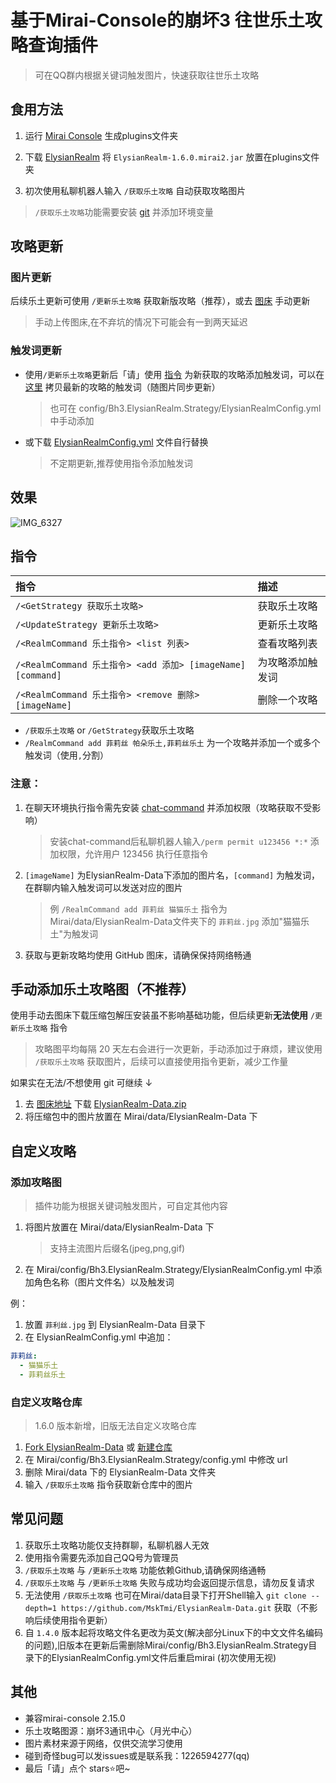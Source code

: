 # 基于Mirai-Console的崩坏3 往世乐土攻略查询插件

> 可在QQ群内根据关键词触发图片，快速获取往世乐土攻略

## 食用方法

1. 运行 [Mirai Console](https://github.com/mamoe/mirai) 生成plugins文件夹

2. 下载 [ElysianRealm](https://github.com/MskTim/Bh3-ElysianRealm-Strategy/releases) 将 `ElysianRealm-1.6.0.mirai2.jar` 放置在plugins文件夹

3. 初次使用私聊机器人输入 `/获取乐土攻略` 自动获取攻略图片
> `/获取乐土攻略`功能需要安装 [git](https://git-scm.com) 并添加环境变量

## 攻略更新
### 图片更新

后续乐土更新可使用 `/更新乐土攻略` 获取新版攻略（推荐），或去 [图床](https://github.com/MskTim/ElysianRealm-Data) 手动更新
> 手动上传图床,在不弃坑的情况下可能会有一到两天延迟

### 触发词更新

- 使用`/更新乐土攻略`更新后「请」使用 [指令](#指令) 为新获取的攻略添加触发词，可以在 [这里](https://github.com/MskTmi/ElysianRealm-Data/releases) 拷贝最新的攻略的触发词（随图片同步更新）
   > 也可在 config/Bh3.ElysianRealm.Strategy/ElysianRealmConfig.yml 中手动添加
   
- 或下载 [ElysianRealmConfig.yml](https://github.com/MskTmi/Bh3-ElysianRealm-Strategy/blob/master/config/Bh3.ElysianRealm.Strategy/ElysianRealmConfig.yml) 文件自行替换
   > 不定期更新,推荐使用指令添加触发词
   
## 效果

![IMG_6327](https://user-images.githubusercontent.com/87525977/187026836-b4310fe8-b213-4249-91f3-e0864f8c4d84.PNG)

## 指令
| 指令                                                       | 描述              |
|:---------------------------------------------------------|:----------------|
| `/<GetStrategy 获取乐土攻略>`                                  | 获取乐土攻略          |
| `/<UpdateStrategy 更新乐土攻略>`                               | 更新乐土攻略          |
| `/<RealmCommand 乐土指令> <list 列表>`                         | 查看攻略列表          |
| `/<RealmCommand 乐土指令> <add 添加> [imageName] [command]`    | 为攻略添加触发词        |
| `/<RealmCommand 乐土指令> <remove 删除> [imageName]`           | 删除一个攻略          |

- `/获取乐土攻略` or `/GetStrategy`获取乐土攻略
- `/RealmCommand add 菲莉丝 帕朵乐土,菲莉丝乐土` 为一个攻略并添加一个或多个触发词（使用`,`分割）


### 注意：  
1. 在聊天环境执行指令需先安装 [chat-command](https://github.com/project-mirai/chat-command) 并添加权限（攻略获取不受影响）  
   > 安装chat-command后私聊机器人输入`/perm permit u123456 *:*` 添加权限，允许用户 123456 执行任意指令
   
2. `[imageName]` 为ElysianRealm-Data下添加的图片名，`[command]` 为触发词，在群聊内输入触发词可以发送对应的图片
   > 例 `/RealmCommand add 菲莉丝 猫猫乐土` 指令为Mirai/data/ElysianRealm-Data文件夹下的 `菲莉丝.jpg` 添加"猫猫乐土"为触发词
3. 获取与更新攻略均使用 GitHub 图床，请确保保持网络畅通

## 手动添加乐土攻略图（不推荐）

使用手动去图床下载压缩包解压安装虽不影响基础功能，但后续更新**无法使用** `/更新乐土攻略` 指令  
> 攻略图平均每隔 20 天左右会进行一次更新，手动添加过于麻烦，建议使用 `/获取乐土攻略` 获取图片，后续可以直接使用指令更新，减少工作量

如果实在无法/不想使用 git 可继续 ↓

1. 去 [图床地址](https://github.com/MskTim/ElysianRealm-Data) 下载 [ElysianRealm-Data.zip](https://github.com/MskTim/ElysianRealm-Data/releases)
2. 将压缩包中的图片放置在 Mirai/data/ElysianRealm-Data 下

## 自定义攻略

### 添加攻略图

> 插件功能为根据关键词触发图片，可自定其他内容

1. 将图片放置在 Mirai/data/ElysianRealm-Data 下
    > 支持主流图片后缀名(jpeg,png,gif)
2. 在 Mirai/config/Bh3.ElysianRealm.Strategy/ElysianRealmConfig.yml 中添加角色名称（图片文件名）以及触发词  

例：
1. 放置 `菲利丝.jpg` 到 ElysianRealm-Data 目录下
2. 在 ElysianRealmConfig.yml 中追加：
```yaml
菲莉丝: 
  - 猫猫乐土
  - 菲莉丝乐土
```

### 自定义攻略仓库
> 1.6.0 版本新增，旧版无法自定义攻略仓库
1. [Fork ElysianRealm-Data](https://github.com/MskTmi/ElysianRealm-Data/fork) 或 [新建仓库](https://github.com/new)
2. 在 Mirai/config/Bh3.ElysianRealm.Strategy/config.yml 中修改 url
3. 删除 Mirai/data 下的 ElysianRealm-Data 文件夹
4. 输入 `/获取乐土攻略` 指令获取新仓库中的图片

## 常见问题
1. 获取乐土攻略功能仅支持群聊，私聊机器人无效
2. 使用指令需要先添加自己QQ号为管理员
3.  `/获取乐土攻略` 与 `/更新乐土攻略` 功能依赖Github,请确保网络通畅
4.  `/获取乐土攻略` 与 `/更新乐土攻略` 失败与成功均会返回提示信息，请勿反复请求
5. 无法使用 `/获取乐土攻略` 也可在Mirai/data目录下打开Shell输入 `git clone --depth=1 https://github.com/MskTmi/ElysianRealm-Data.git` 获取（不影响后续使用指令更新）
6. 自 `1.4.0` 版本起将攻略文件名更改为英文(解决部分Linux下的中文文件名编码的问题),旧版本在更新后需删除Mirai/config/Bh3.ElysianRealm.Strategy目录下的ElysianRealmConfig.yml文件后重启mirai (初次使用无视)

## 其他
- 兼容mirai-console 2.15.0
- 乐土攻略图源：崩坏3通讯中心（月光中心）
- 图片素材来源于网络，仅供交流学习使用
- 碰到奇怪bug可以发issues或是联系我：1226594277(qq)
- 最后「请」点个 stars⭐吧~
